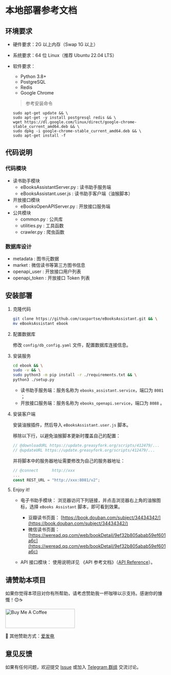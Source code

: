 # 本地部署参考文档



## 环境要求

- 硬件要求：2G 以上内存（Swap 1G 以上）
- 系统要求：64 位 Linux（推荐 Ubuntu 22.04 LTS）
- 软件要求：
  - Python 3.8+
  - PostgreSQL
  - Redis
  - Google Chrome

  > 参考安装命令
  ```shell
  sudo apt-get update && \
  sudo apt-get -y install postgresql redis && \
  wget https://dl.google.com/linux/direct/google-chrome-stable_current_amd64.deb && \
  sudo dpkg -i google-chrome-stable_current_amd64.deb && \
  sudo apt-get install -f
  ```



## 代码说明

### 代码模块

- 读书助手模块
  - eBooksAssistantServer.py : 读书助手服务端
  - eBooksAssistant.user.js : 读书助手客户端（油猴脚本）
- 开放接口模块
  - eBooksOpenAPIServer.py : 开放接口服务端
- 公共模块
  - common.py : 公共库
  - utilities.py : 工具函数
  - crawler.py : 爬虫函数

### 数据库设计

- metadata : 图书元数据
- market : 微信读书等第三方图书信息
- openapi_user : 开放接口用户列表
- openapi_token : 开放接口 Token 列表



## 安装部署

1. 克隆代码

   ```bash
   git clone https://github.com/caspartse/eBooksAssistant.git && \
   mv eBooksAssistant ebook
   ```

2. 配置数据库

   修改 `config/db_config.yaml` 文件，配置数据库连接信息。

3. 安装服务

   ```bash
   cd ebook && \
   sudo -v && \
   sudo python3 -m pip install -r ./requirements.txt && \
   python3 ./setup.py
   ```

   - 读书助手服务端：服务名称为 `ebooks_assistant.service`，端口为 `8081` ；
   - 开放接口服务端：服务名称为 `ebooks_openapi.service`，端口为 `8088` 。

4. 安装客户端

   安装油猴插件，然后导入 `eBooksAssistant.user.js` 脚本。


   移除以下行，以避免油猴脚本更新时覆盖自己的配置：

   ```javascript
   // @downloadURL https://update.greasyfork.org/scripts/412479/...
   // @updateURL https://update.greasyfork.org/scripts/412479/...
   ```

   并将脚本中的服务器地址需要修改为自己的服务器地址：

   ```javascript
   // @connect      http://xxx
   ...
   const REST_URL = "http://xxx:8081/v2";
   ```

5. Enjoy it!

   - 电子书助手模块： 浏览器访问下列链接，并点击浏览器右上角的油猴图标，选择 `eBooks Assistant` 脚本，即可看到效果。
     - 豆瓣读书页面： [https://book.douban.com/subject/34434342/](https://book.douban.com/subject/34434342/)
     - 微信读书页面： [https://weread.qq.com/web/bookDetail/9ef32b805abab59ef601a6c](https://weread.qq.com/web/bookDetail/9ef32b805abab59ef601a6c)

   - API 接口模块： 使用说明详见 《API 参考文档》（[API Reference](API_Reference.md)）。



## 请赞助本项目

如果你觉得本项目对你有所帮助，请考虑赞助我一杯咖啡以示支持。感谢你的慷慨！😊☕️

<a href="https://www.buymeacoffee.com/caspartse?utm_source=github" target="_blank"><img src="https://cdn.buymeacoffee.com/buttons/v2/default-yellow.png" alt="Buy Me A Coffee" style="height: 60px !important;width: 217px !important;" ></a>

🥰 其他赞助方式：[爱发电](https://afdian.net/a/caspartse)



## 意见反馈

如果有任何问题，欢迎提交 [Issue](https://github.com/caspartse/eBooksAssistant/issues) 或加入 [Telegram 群组](https://t.me/+zeNNYQKkp71jNjc1) 交流讨论。